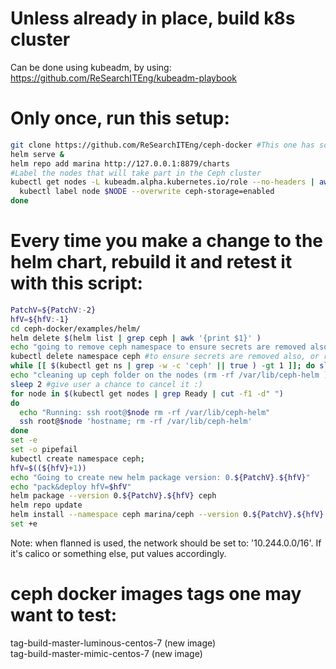 
# Unless already in place, build k8s cluster
Can be done using kubeadm, by using: https://github.com/ReSearchITEng/kubeadm-playbook

# Only once, run this setup:
```bash
git clone https://github.com/ReSearchITEng/ceph-docker #This one has some fixes which were not yet merged in origin
helm serve &
helm repo add marina http://127.0.0.1:8879/charts
#Label the nodes that will take part in the Ceph cluster
kubectl get nodes -L kubeadm.alpha.kubernetes.io/role --no-headers | awk '$NF ~ /^<none>/ { print $1}' | while read NODE ; do
  kubectl label node $NODE --overwrite ceph-storage=enabled
done
```

# Every time you make a change to the helm chart, rebuild it and retest it with this script:
```bash
PatchV=${PatchV:-2}
hfV=${hfV:-1}
cd ceph-docker/examples/helm/
helm delete $(helm list | grep ceph | awk '{print $1}' )
echo "going to remove ceph namespace to ensure secrets are removed also(, or remove them manually)"
kubectl delete namespace ceph #to ensure secrets are removed also, or remove them manually
while [[ $(kubectl get ns | grep -w -c 'ceph' || true ) -gt 1 ]]; do sleep 1; done
echo "cleaning up ceph folder on the nodes (rm -rf /var/lib/ceph-helm ). If you are ok with it, hit enter now"
sleep 2 #give user a chance to cancel it :)
for node in $(kubectl get nodes | grep Ready | cut -f1 -d" ") 
do 
  echo "Running: ssh root@$node rm -rf /var/lib/ceph-helm"
  ssh root@$node 'hostname; rm -rf /var/lib/ceph-helm'
done
set -e
set -o pipefail
kubectl create namespace ceph; 
hfV=$((${hfV}+1))
echo "Going to create new helm package version: 0.${PatchV}.${hfV}"
echo "pack&deploy hfV=$hfV" 
helm package --version 0.${PatchV}.${hfV} ceph
helm repo update
helm install --namespace ceph marina/ceph --version 0.${PatchV}.${hfV} --set network.cluster='10.244.0.0/16',network.public='10.244.0.0/16',images.daemon=docker.io/ceph/daemon:build-main-mimic-centos-7
set +e
```
Note: when flanned is used, the network should be set to: '10.244.0.0/16'. If it's calico or something else, put values accordingly.

# ceph docker images tags one may want to test:
tag-build-master-luminous-centos-7 (new image)   
tag-build-master-mimic-centos-7 (new image)    
